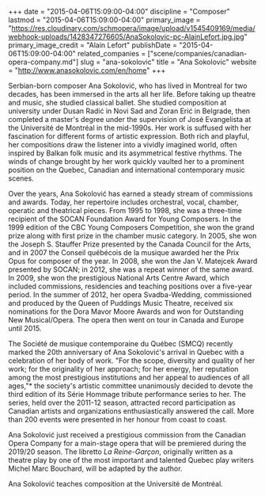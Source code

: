 +++
date = "2015-04-06T15:09:00-04:00"
discipline = "Composer"
lastmod = "2015-04-06T15:09:00-04:00"
primary_image = "https://res.cloudinary.com/schmopera/image/upload/v1545409169/media/webhook-uploads/1428347276605/AnaSokolovic-pc-AlainLefort.jpg.jpg"
primary_image_credit = "Alain Lefort"
publishDate = "2015-04-06T15:09:00-04:00"
related_companies = ["scene/companies/canadian-opera-company.md"]
slug = "ana-sokolovic"
title = "Ana Sokolovic"
website = "http://www.anasokolovic.com/en/home"
+++

<p>
	Serbian-born composer Ana Sokolović, who has lived in Montreal for two decades, has been immersed in the arts all her life. Before taking up theatre and music, she studied classical ballet. She studied composition at university under Dusan Radić in Novi Sad and Zoran Erić in Belgrade, then completed a master's degree under the supervision of José Evangelista at the Université de Montréal in the mid-1990s. Her work is suffused with her fascination for different forms of artistic expression. Both rich and playful, her compositions draw the listener into a vividly imagined world, often inspired by Balkan folk music and its asymmetrical festive rhythms. The winds of change brought by her work quickly vaulted her to a prominent position on the Quebec, Canadian and international contemporary music scenes.
</p>
<p>
	Over the years, Ana Sokolović has earned a steady stream of commissions and awards. Today, her repertoire includes orchestral, vocal, chamber, operatic and theatrical pieces. From 1995 to 1998, she was a three-time recipient of the SOCAN Foundation Award for Young Composers. In the 1999 edition of the CBC Young Composers Competition, she won the grand prize along with first prize in the chamber music category. In 2005, she won the Joseph S. Stauffer Prize presented by the Canada Council for the Arts, and in 2007 the Conseil québécois de la musique awarded her the Prix Opus for composer of the year. In 2008, she won the Jan V. Matejcek Award presented by SOCAN; in 2012, she was a repeat winner of the same award. In 2009, she won the prestigious National Arts Centre Award, which included commissions, residencies and teaching positions over a five-year period. In the summer of 2012, her opera Svadba-Wedding, commissioned and produced by the Queen of Puddings Music Theatre, received six nominations for the Dora Mavor Moore Awards and won for Outstanding New Musical/Opera. The opera then went on tour in Canada and Europe until 2015.
</p>
<p>
	The Société de musique contemporaine du Québec (SMCQ) recently marked the 20th anniversary of Ana Sokolović's arrival in Quebec with a celebration of her body of work. "For the scope, diversity and quality of her work; for the originality of her approach; for her energy, her reputation among the most prestigious institutions and her appeal to audiences of all ages,"* the society's artistic committee unanimously decided to devote the third edition of its Série Hommage tribute performance series to her. The series, held over the 2011-12 season, attracted record participation as Canadian artists and organizations enthusiastically answered the call. More than 200 events were presented in her honour from coast to coast.
</p>
<p>
	Ana Sokolović just received a prestigious commission from the Canadian Opera Company for a main-stage opera that will be premiered during the 2019/20 season. The libretto <em>La Reine-Garçon</em>, originally written as a theatre play by one of the most important and talented Quebec play writers Michel Marc Bouchard, will be adapted by the author.
</p>
<p>
	Ana Sokolović teaches composition at the Université de Montréal.
</p>
